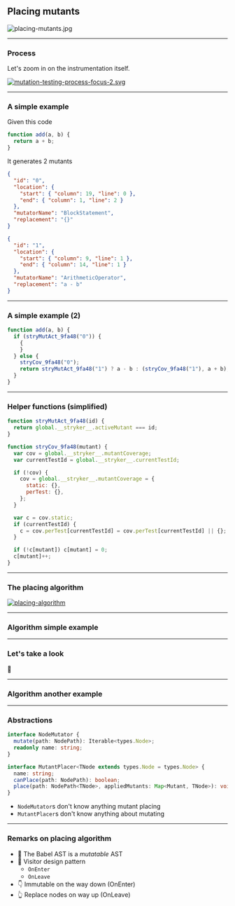 ## Placing mutants

![placing-mutants.jpg](/img/placing-mutants.jpg)

---

### Process

Let's zoom in on the instrumentation itself.

[![mutation-testing-process-focus-2.svg](img/mutation-testing-process-focus-2.svg)](https://mermaid-js.github.io/mermaid-live-editor/edit/#eyJjb2RlIjoiZ3JhcGggTFJcbiAgICBBKChTdGFydCkpIC0tPiBCKDEuIFByZXBhcmUpXG4gICAgQiAtLT4gQygyLiBDb2RlIGluc3RydW1lbnRhdGlvbilcbiAgICBDIC0tPiBEKDMuIERyeSBydW4pXG4gICAgRCAtLT4gRXtTdWNjZXNzP31cbiAgICBFIC0tPnxZZXN8IEYoNC4gTXV0YXRpb24gdGVzdGluZylcbiAgICBFIC0tPnxOb3wgSCgoZW5kKSlcbiAgICBGIC0tPiBIXG4gICAgc3R5bGUgRiBmaWxsOiNmZjBcblxuIiwibWVybWFpZCI6IntcbiAgXCJ0aGVtZVwiOiBcImRlZmF1bHRcIlxufSIsInVwZGF0ZUVkaXRvciI6ZmFsc2UsImF1dG9TeW5jIjp0cnVlLCJ1cGRhdGVEaWFncmFtIjpmYWxzZX0) <!-- .element target="_blank" -->

---

### A simple example

Given this code

```js
function add(a, b) {
  return a + b;
}
```

It generates 2 mutants

<!-- .element class="fragment" data-fragment-index="0" -->

<div>
<div class="row text-sm">

```json
{
  "id": "0",
  "location": {
    "start": { "column": 19, "line": 0 },
    "end": { "column": 1, "line": 2 }
  },
  "mutatorName": "BlockStatement",
  "replacement": "{}"
}
```

```json
{
  "id": "1",
  "location": {
    "start": { "column": 9, "line": 1 },
    "end": { "column": 14, "line": 1 }
  },
  "mutatorName": "ArithmeticOperator",
  "replacement": "a - b"
}
```

</div>
</div>

<!-- .element class="fragment" data-fragment-index="0" -->

---

### A simple example (2)

```js [0-300|2-6|7-8|9]
function add(a, b) {
  if (stryMutAct_9fa48("0")) {
    {
    }
  } else {
    stryCov_9fa48("0");
    return stryMutAct_9fa48("1") ? a - b : (stryCov_9fa48("1"), a + b);
  }
}
```

---

### Helper functions (simplified)

<div class="text-sm">

```js
function stryMutAct_9fa48(id) {
  return global.__stryker__.activeMutant === id;
}
```

```js
function stryCov_9fa48(mutant) {
  var cov = global.__stryker__.mutantCoverage;
  var currentTestId = global.__stryker__.currentTestId;

  if (!cov) {
    cov = global.__stryker__.mutantCoverage = {
      static: {},
      perTest: {},
    };
  }

  var c = cov.static;
  if (currentTestId) {
    c = cov.perTest[currentTestId] = cov.perTest[currentTestId] || {};
  }

  if (!c[mutant]) c[mutant] = 0;
  c[mutant]++;
}
```

</div>

---

### The placing algorithm

[![placing-algorithm](/img/placing-algorithm.svg)](https://mermaid-js.github.io/mermaid-live-editor/edit/#eyJjb2RlIjoiZmxvd2NoYXJ0IFRCXG4gICAgXG4gICAgc3ViZ3JhcGggZmlsZXMgW0ZvciBlYWNoIGZpbGVdXG4gICAgZGlyZWN0aW9uIExSXG5cbiAgICBBKChzdGFydCkpLS0-QihQYXJzZSlcbiAgICBCIC0tIEFTVCBOb2RlIC0tPiBUcmFuc2Zvcm1cbiAgICBUcmFuc2Zvcm0gLS0-IEQoUHJpbnQgdG8gZmlsZSlcblxuICAgICAgICBzdWJncmFwaCBUcmFuc2Zvcm0gW0ZvciBlYWNoIEFTVCBub2RlXVxuXG4gICAgICAgIEMxKE5vZGUpIC0tIEdlbmVyYXRlIG11dGFudHMgLS0-IEMyKE11dGFudHMpXG4gICAgICAgIEMyIC0tRmluZCBwbGFjZW1lbnQgbm9kZSAtLT4gQzMoUGxhY2VtZW50IG5vZGUpXG4gICAgICAgIEMzIC0tQXBwbHkgbXV0YW50cy0tPkM0KEFwcGxpZWQgbXV0YW50cylcbiAgICAgICAgQzQgLS1QbGFjZSBtdXRhbnRzLS0-QzUoTXV0YXRlZCBub2RlKVxuXG4gICAgICAgIGVuZFxuXG4gICAgZW5kXG5cbiAgICBZKChzdGFydCkpIC0tIEZpbGVzIC0tPiBmaWxlc1xuICAgIGZpbGVzIC0tIEZpbGVzIC0tPiBaKChlbmQpKSIsIm1lcm1haWQiOiJ7XG4gIFwidGhlbWVcIjogXCJkZWZhdWx0XCJcbn0iLCJ1cGRhdGVFZGl0b3IiOmZhbHNlLCJhdXRvU3luYyI6dHJ1ZSwidXBkYXRlRGlhZ3JhbSI6ZmFsc2V9)

<!-- .element target="_blank" -->

---

### Algorithm simple example

<stryker-instrumenter-explainer>

<div class="code" style="display: none">

```js
function add (a, b) {
  return a + b
}
```

</div>

<div class="mutants"  style="display: none">

```json
[
  {
    "fileName": "example.js",
    "id": "0",
    "location": {
      "start": {
        "column": 20,
        "line": 1
      },
      "end": {
        "column": 1,
        "line": 3
      }
    },
    "mutatorName": "BlockStatement",
    "replacement": "{}"
  },
  {
    "fileName": "example.js",
    "id": "1",
    "location": {
      "start": {
        "column": 9,
        "line": 2
      },
      "end": {
        "column": 14,
        "line": 2
      }
    },
    "mutatorName": "ArithmeticOperator",
    "replacement": "a - b"
  }
]
```

</div>

<div class="placementActions"  style="display: none">

```json
[
  {
    "placer": "expressionMutantPlacer",
    "type": "BinaryExpression",
    "location": {
      "start": {
        "line": 2,
        "column": 9
      },
      "end": {
        "line": 2,
        "column": 14
      }
    },
    "replacement": {
      "type": "ConditionalExpression",
      "test": {
        "type": "CallExpression",
        "callee": {
          "type": "Identifier",
          "name": "stryMutAct_9fa48"
        },
        "arguments": [
          {
            "type": "StringLiteral",
            "value": "1"
          }
        ]
      },
      "consequent": {
        "type": "BinaryExpression",
        "operator": "-",
        "left": {
          "type": "Identifier",
          "start": 31,
          "end": 32,
          "loc": {
            "start": {
              "line": 2,
              "column": 9
            },
            "end": {
              "line": 2,
              "column": 10
            },
            "identifierName": "a"
          },
          "name": "a"
        },
        "right": {
          "type": "Identifier",
          "start": 35,
          "end": 36,
          "loc": {
            "start": {
              "line": 2,
              "column": 13
            },
            "end": {
              "line": 2,
              "column": 14
            },
            "identifierName": "b"
          },
          "name": "b"
        },
        "loc": {
          "start": {
            "line": 2,
            "column": 9
          },
          "end": {
            "line": 2,
            "column": 14
          }
        }
      },
      "alternate": {
        "type": "SequenceExpression",
        "expressions": [
          {
            "type": "CallExpression",
            "callee": {
              "type": "Identifier",
              "name": "stryCov_9fa48"
            },
            "arguments": [
              {
                "type": "StringLiteral",
                "value": "1"
              }
            ]
          },
          {
            "type": "BinaryExpression",
            "start": 31,
            "end": 36,
            "loc": {
              "start": {
                "line": 2,
                "column": 9
              },
              "end": {
                "line": 2,
                "column": 14
              }
            },
            "left": {
              "type": "Identifier",
              "start": 31,
              "end": 32,
              "loc": {
                "start": {
                  "line": 2,
                  "column": 9
                },
                "end": {
                  "line": 2,
                  "column": 10
                },
                "identifierName": "a"
              },
              "name": "a"
            },
            "operator": "+",
            "right": {
              "type": "Identifier",
              "start": 35,
              "end": 36,
              "loc": {
                "start": {
                  "line": 2,
                  "column": 13
                },
                "end": {
                  "line": 2,
                  "column": 14
                },
                "identifierName": "b"
              },
              "name": "b"
            }
          }
        ]
      }
    }
  },
  {
    "placer": "statementMutantPlacer",
    "type": "BlockStatement",
    "location": {
      "start": {
        "line": 1,
        "column": 20
      },
      "end": {
        "line": 3,
        "column": 1
      }
    },
    "replacement": {
      "type": "BlockStatement",
      "body": [
        {
          "type": "IfStatement",
          "test": {
            "type": "CallExpression",
            "callee": {
              "type": "Identifier",
              "name": "stryMutAct_9fa48"
            },
            "arguments": [
              {
                "type": "StringLiteral",
                "value": "0"
              }
            ]
          },
          "consequent": {
            "type": "BlockStatement",
            "body": [
              {
                "type": "BlockStatement",
                "body": [],
                "directives": []
              }
            ],
            "directives": []
          },
          "alternate": {
            "type": "BlockStatement",
            "body": [
              {
                "type": "ExpressionStatement",
                "expression": {
                  "type": "SequenceExpression",
                  "expressions": [
                    {
                      "type": "CallExpression",
                      "callee": {
                        "type": "Identifier",
                        "name": "stryCov_9fa48"
                      },
                      "arguments": [
                        {
                          "type": "StringLiteral",
                          "value": "0"
                        }
                      ]
                    }
                  ]
                }
              },
              {
                "type": "ReturnStatement",
                "start": 24,
                "end": 36,
                "loc": {
                  "start": {
                    "line": 2,
                    "column": 2
                  },
                  "end": {
                    "line": 2,
                    "column": 14
                  }
                },
                "argument": {
                  "type": "ConditionalExpression",
                  "test": {
                    "type": "CallExpression",
                    "callee": {
                      "type": "Identifier",
                      "name": "stryMutAct_9fa48"
                    },
                    "arguments": [
                      {
                        "type": "StringLiteral",
                        "value": "1"
                      }
                    ]
                  },
                  "consequent": {
                    "type": "BinaryExpression",
                    "operator": "-",
                    "left": {
                      "type": "Identifier",
                      "start": 31,
                      "end": 32,
                      "loc": {
                        "start": {
                          "line": 2,
                          "column": 9
                        },
                        "end": {
                          "line": 2,
                          "column": 10
                        },
                        "identifierName": "a"
                      },
                      "name": "a"
                    },
                    "right": {
                      "type": "Identifier",
                      "start": 35,
                      "end": 36,
                      "loc": {
                        "start": {
                          "line": 2,
                          "column": 13
                        },
                        "end": {
                          "line": 2,
                          "column": 14
                        },
                        "identifierName": "b"
                      },
                      "name": "b"
                    },
                    "loc": {
                      "start": {
                        "line": 2,
                        "column": 9
                      },
                      "end": {
                        "line": 2,
                        "column": 14
                      }
                    }
                  },
                  "alternate": {
                    "type": "SequenceExpression",
                    "expressions": [
                      {
                        "type": "CallExpression",
                        "callee": {
                          "type": "Identifier",
                          "name": "stryCov_9fa48"
                        },
                        "arguments": [
                          {
                            "type": "StringLiteral",
                            "value": "1"
                          }
                        ]
                      },
                      {
                        "type": "BinaryExpression",
                        "start": 31,
                        "end": 36,
                        "loc": {
                          "start": {
                            "line": 2,
                            "column": 9
                          },
                          "end": {
                            "line": 2,
                            "column": 14
                          }
                        },
                        "left": {
                          "type": "Identifier",
                          "start": 31,
                          "end": 32,
                          "loc": {
                            "start": {
                              "line": 2,
                              "column": 9
                            },
                            "end": {
                              "line": 2,
                              "column": 10
                            },
                            "identifierName": "a"
                          },
                          "name": "a"
                        },
                        "operator": "+",
                        "right": {
                          "type": "Identifier",
                          "start": 35,
                          "end": 36,
                          "loc": {
                            "start": {
                              "line": 2,
                              "column": 13
                            },
                            "end": {
                              "line": 2,
                              "column": 14
                            },
                            "identifierName": "b"
                          },
                          "name": "b"
                        },
                        "leadingComments": null,
                        "trailingComments": null,
                        "innerComments": null
                      }
                    ]
                  },
                  "trailingComments": [],
                  "leadingComments": [],
                  "innerComments": []
                }
              }
            ],
            "directives": []
          }
        }
      ],
      "directives": []
    }
  }
]
```

</div>

</stryker-instrumenter-explainer>

---

<!-- .slide: class="is-lab" -->

### Let's take a look

👀

---

### Algorithm another example

<stryker-instrumenter-explainer style="height: 1000px">

<div class="code" style="display: none">

```js
console.log(person?.address.street);
```

</div>
<div class="mutants"  style="display: none">

```json
[
  {
    "fileName": "example.js",
    "id": "0",
    "location": {
      "start": {
        "column": 12,
        "line": 1
      },
      "end": {
        "column": 27,
        "line": 1
      }
    },
    "mutatorName": "OptionalChaining",
    "replacement": "person.address"
  }
]
```

</div>
<div class="placementActions"  style="display: none">

```json
[
  {
    "placer": "expressionMutantPlacer",
    "type": "OptionalMemberExpression",
    "location": {
      "start": {
        "line": 1,
        "column": 12
      },
      "end": {
        "line": 1,
        "column": 34
      }
    },
    "replacement": {
      "type": "ConditionalExpression",
      "test": {
        "type": "CallExpression",
        "callee": {
          "type": "Identifier",
          "name": "stryMutAct_9fa48"
        },
        "arguments": [
          {
            "type": "StringLiteral",
            "value": "0"
          }
        ]
      },
      "consequent": {
        "type": "OptionalMemberExpression",
        "object": {
          "type": "OptionalMemberExpression",
          "object": {
            "type": "Identifier",
            "name": "person",
            "loc": {
              "start": {
                "line": 1,
                "column": 12
              },
              "end": {
                "line": 1,
                "column": 18
              },
              "identifierName": "person"
            }
          },
          "property": {
            "type": "Identifier",
            "name": "address",
            "loc": {
              "start": {
                "line": 1,
                "column": 20
              },
              "end": {
                "line": 1,
                "column": 27
              },
              "identifierName": "address"
            }
          },
          "computed": false,
          "optional": false,
          "trailingComments": [],
          "leadingComments": [],
          "innerComments": []
        },
        "property": {
          "type": "Identifier",
          "name": "street",
          "loc": {
            "start": {
              "line": 1,
              "column": 28
            },
            "end": {
              "line": 1,
              "column": 34
            },
            "identifierName": "street"
          }
        },
        "computed": false,
        "optional": false,
        "loc": {
          "start": {
            "line": 1,
            "column": 12
          },
          "end": {
            "line": 1,
            "column": 34
          }
        }
      },
      "alternate": {
        "type": "SequenceExpression",
        "expressions": [
          {
            "type": "CallExpression",
            "callee": {
              "type": "Identifier",
              "name": "stryCov_9fa48"
            },
            "arguments": [
              {
                "type": "StringLiteral",
                "value": "0"
              }
            ]
          },
          {
            "type": "OptionalMemberExpression",
            "start": 12,
            "end": 34,
            "loc": {
              "start": {
                "line": 1,
                "column": 12
              },
              "end": {
                "line": 1,
                "column": 34
              }
            },
            "object": {
              "type": "OptionalMemberExpression",
              "start": 12,
              "end": 27,
              "loc": {
                "start": {
                  "line": 1,
                  "column": 12
                },
                "end": {
                  "line": 1,
                  "column": 27
                }
              },
              "object": {
                "type": "Identifier",
                "start": 12,
                "end": 18,
                "loc": {
                  "start": {
                    "line": 1,
                    "column": 12
                  },
                  "end": {
                    "line": 1,
                    "column": 18
                  },
                  "identifierName": "person"
                },
                "name": "person"
              },
              "computed": false,
              "property": {
                "type": "Identifier",
                "start": 20,
                "end": 27,
                "loc": {
                  "start": {
                    "line": 1,
                    "column": 20
                  },
                  "end": {
                    "line": 1,
                    "column": 27
                  },
                  "identifierName": "address"
                },
                "name": "address"
              },
              "optional": true
            },
            "computed": false,
            "property": {
              "type": "Identifier",
              "start": 28,
              "end": 34,
              "loc": {
                "start": {
                  "line": 1,
                  "column": 28
                },
                "end": {
                  "line": 1,
                  "column": 34
                },
                "identifierName": "street"
              },
              "name": "street"
            },
            "optional": false
          }
        ]
      }
    }
  }
]
```

</div>

</stryker-instrumenter-explainer>

---
### Abstractions

```ts
interface NodeMutator {
  mutate(path: NodePath): Iterable<types.Node>;
  readonly name: string;
}

interface MutantPlacer<TNode extends types.Node = types.Node> {
  name: string;
  canPlace(path: NodePath): boolean;
  place(path: NodePath<TNode>, appliedMutants: Map<Mutant, TNode>): void;
}
```

- `NodeMutator`s don't know anything mutant placing
- `MutantPlacer`s don't know anything about mutating

<!-- .element class="fragment" -->

---

### Remarks on placing algorithm

- 🐠 The Babel AST is a _mutatable_ AST
- 🧳 Visitor design pattern
  - `OnEnter`
  - `OnLeave`
- 👇 Immutable on the way down (OnEnter)
- 👆 Replace nodes on way up (OnLeave)

<!-- .element class="no-list" -->
